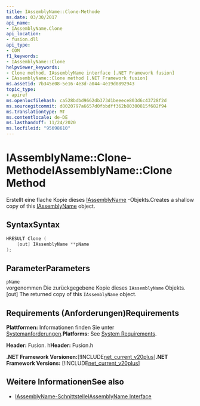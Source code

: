```yaml
---
title: IAssemblyName::Clone-Methode
ms.date: 03/30/2017
api_name:
- IAssemblyName.Clone
api_location:
- fusion.dll
api_type:
- COM
f1_keywords:
- IAssemblyName::Clone
helpviewer_keywords:
- Clone method, IAssemblyName interface [.NET Framework fusion]
- IAssemblyName::Clone method [.NET Framework fusion]
ms.assetid: 7b345e08-5e16-4e3d-a044-4e19d0892943
topic_type:
- apiref
ms.openlocfilehash: ca528bdbd9662db373d1beeece803d6c43728f2d
ms.sourcegitcommit: d8020797a6657d0fbbdff362b80300815f682f94
ms.translationtype: MT
ms.contentlocale: de-DE
ms.lasthandoff: 11/24/2020
ms.locfileid: "95698610"
---
```

# <a name="iassemblynameclone-method"></a><span data-ttu-id="c5cc0-102">IAssemblyName::Clone-Methode</span><span class="sxs-lookup"><span data-stu-id="c5cc0-102">IAssemblyName::Clone Method</span></span>

<span data-ttu-id="c5cc0-103">Erstellt eine flache Kopie dieses [IAssemblyName](iassemblyname-interface.md) -Objekts.</span><span class="sxs-lookup"><span data-stu-id="c5cc0-103">Creates a shallow copy of this [IAssemblyName](iassemblyname-interface.md) object.</span></span>  
  
## <a name="syntax"></a><span data-ttu-id="c5cc0-104">Syntax</span><span class="sxs-lookup"><span data-stu-id="c5cc0-104">Syntax</span></span>  
  
```cpp  
HRESULT Clone (  
    [out] IAssemblyName **pName  
);  
```  
  
## <a name="parameters"></a><span data-ttu-id="c5cc0-105">Parameter</span><span class="sxs-lookup"><span data-stu-id="c5cc0-105">Parameters</span></span>  

 `pName`  
 <span data-ttu-id="c5cc0-106">vorgenommen Die zurückgegebene Kopie dieses `IAssemblyName` Objekts.</span><span class="sxs-lookup"><span data-stu-id="c5cc0-106">[out] The returned copy of this `IAssemblyName` object.</span></span>  
  
## <a name="requirements"></a><span data-ttu-id="c5cc0-107">Requirements (Anforderungen)</span><span class="sxs-lookup"><span data-stu-id="c5cc0-107">Requirements</span></span>  

 <span data-ttu-id="c5cc0-108">**Plattformen:** Informationen finden Sie unter [Systemanforderungen](../../get-started/system-requirements.md).</span><span class="sxs-lookup"><span data-stu-id="c5cc0-108">**Platforms:** See [System Requirements](../../get-started/system-requirements.md).</span></span>  
  
 <span data-ttu-id="c5cc0-109">**Header:** Fusion. h</span><span class="sxs-lookup"><span data-stu-id="c5cc0-109">**Header:** Fusion.h</span></span>  
  
 <span data-ttu-id="c5cc0-110">**.NET Framework Versionen:**[!INCLUDE[net_current_v20plus](../../../../includes/net-current-v20plus-md.md)]</span><span class="sxs-lookup"><span data-stu-id="c5cc0-110">**.NET Framework Versions:** [!INCLUDE[net_current_v20plus](../../../../includes/net-current-v20plus-md.md)]</span></span>  
  
## <a name="see-also"></a><span data-ttu-id="c5cc0-111">Weitere Informationen</span><span class="sxs-lookup"><span data-stu-id="c5cc0-111">See also</span></span>

- [<span data-ttu-id="c5cc0-112">IAssemblyName-Schnittstelle</span><span class="sxs-lookup"><span data-stu-id="c5cc0-112">IAssemblyName Interface</span></span>](iassemblyname-interface.md)
